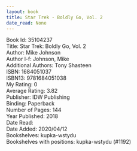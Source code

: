```yaml
---
layout: book
title: Star Trek - Boldly Go, Vol. 2
date_read: None
---
```


Book Id: 35104237<br />
Title: Star Trek: Boldly Go, Vol. 2<br />
Author: Mike Johnson<br />
Author l-f: Johnson, Mike<br />
Additional Authors: Tony Shasteen<br />
ISBN: 1684051037<br />
ISBN13: 9781684051038<br />
My Rating: 0<br />
Average Rating: 3.82<br />
Publisher: IDW Publishing<br />
Binding: Paperback<br />
Number of Pages: 144<br />
Year Published: 2018<br />
Date Read: <br />
Date Added: 2020/04/12<br />
Bookshelves: kupka-wstydu<br />
Bookshelves with positions: kupka-wstydu (#1192)<br />


